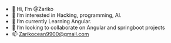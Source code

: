 - 👋 Hi, I’m @Zariko
- 👀 I’m interested in Hacking, programming, AI.
- 🌱 I’m currently Learning Angular.
- 💞️ I’m looking to collaborate on Angular and springboot projects
- 📫 Zarikocean9900@gmail.com

<!---
Zariko/Zariko is a ✨ special ✨ repository because its `README.md` (this file) appears on your GitHub profile.
You can click the Preview link to take a look at your changes.
--->
